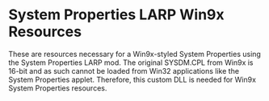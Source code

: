 # System Properties LARP Win9x Resources
These are resources necessary for a Win9x-styled System Properties
using the System Properties LARP mod. The original SYSDM.CPL from
Win9x is 16-bit and as such cannot be loaded from Win32 applications
like the System Properties applet. Therefore, this custom DLL is
needed for Win9x System Properties resources.
